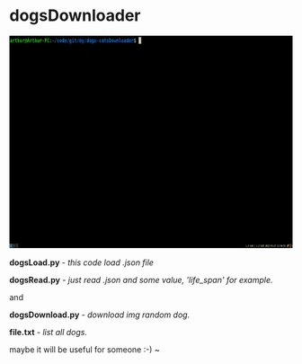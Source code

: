 # dogsDownloader

![](https://github.com/KarimullinArthur/dogs-catsDownloader/blob/master/2022-03-27%2013-54-57.gif)

**dogsLoad.py** - *this code load .json file*

**dogsRead.py** - *just read .json and some value, 'life_span' for example.*

and

**dogsDownload.py** - *download img random dog.*

**file.txt** - *list all dogs.*

maybe it will be useful for someone :-) 
~                                

